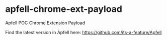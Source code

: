 # apfell-chrome-ext-payload
Apfell POC Chrome Extension Payload

Find the latest version in Apfell here: https://github.com/its-a-feature/Apfell
